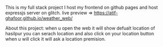 This is my full stack project
I host my frontend on github pages and host expressjs server on glitch.
live preview => https://atif-ghafoor.github.io/weather_web/


About this project:
  when u open the web it will show defualt location of hasilpur
  you can serach location and also click on your location button
  when u will click it will ask a location premision.

